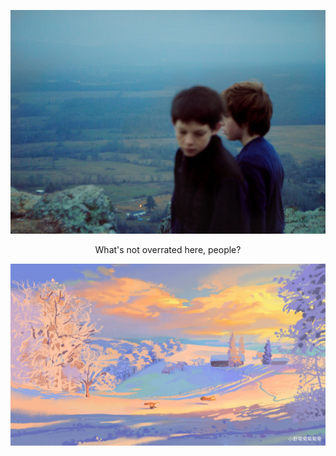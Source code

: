 [![Was it just a dream?](https://raw.githubusercontent.com/yawkar/yawkar/main/media/5708073163_6e9d1d5ae6_k.jpg)](https://youtu.be/Dy6T9-dmkh4?t=457)

<p align="center">
  What's not overrated here, people?
</p>
<p align="center" width="100%">
  <img src="https://raw.githubusercontent.com/yawkar/yawkar/main/media/2ec62fd8bdd9ac88be7f6f60794d40b0.jpg" />
</p>
